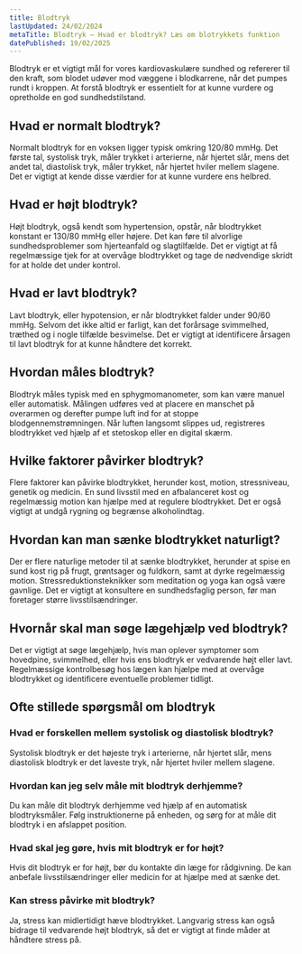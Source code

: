 ```yaml
---
title: Blodtryk
lastUpdated: 24/02/2024
metaTitle: Blodtryk – Hvad er blodtryk? Læs om blotrykkets funktion
datePublished: 19/02/2025
---
```


Blodtryk er et vigtigt mål for vores kardiovaskulære sundhed og refererer til den kraft, som blodet udøver mod væggene i blodkarrene, når det pumpes rundt i kroppen. At forstå blodtryk er essentielt for at kunne vurdere og opretholde en god sundhedstilstand.

## Hvad er normalt blodtryk?

Normalt blodtryk for en voksen ligger typisk omkring 120/80 mmHg. Det første tal, systolisk tryk, måler trykket i arterierne, når hjertet slår, mens det andet tal, diastolisk tryk, måler trykket, når hjertet hviler mellem slagene. Det er vigtigt at kende disse værdier for at kunne vurdere ens helbred.

## Hvad er højt blodtryk?

Højt blodtryk, også kendt som hypertension, opstår, når blodtrykket konstant er 130/80 mmHg eller højere. Det kan føre til alvorlige sundhedsproblemer som hjerteanfald og slagtilfælde. Det er vigtigt at få regelmæssige tjek for at overvåge blodtrykket og tage de nødvendige skridt for at holde det under kontrol.

## Hvad er lavt blodtryk?

Lavt blodtryk, eller hypotension, er når blodtrykket falder under 90/60 mmHg. Selvom det ikke altid er farligt, kan det forårsage svimmelhed, træthed og i nogle tilfælde besvimelse. Det er vigtigt at identificere årsagen til lavt blodtryk for at kunne håndtere det korrekt.

## Hvordan måles blodtryk?

Blodtryk måles typisk med en sphygmomanometer, som kan være manuel eller automatisk. Målingen udføres ved at placere en manschet på overarmen og derefter pumpe luft ind for at stoppe blodgennemstrømningen. Når luften langsomt slippes ud, registreres blodtrykket ved hjælp af et stetoskop eller en digital skærm.

## Hvilke faktorer påvirker blodtryk?

Flere faktorer kan påvirke blodtrykket, herunder kost, motion, stressniveau, genetik og medicin. En sund livsstil med en afbalanceret kost og regelmæssig motion kan hjælpe med at regulere blodtrykket. Det er også vigtigt at undgå rygning og begrænse alkoholindtag.

## Hvordan kan man sænke blodtrykket naturligt?

Der er flere naturlige metoder til at sænke blodtrykket, herunder at spise en sund kost rig på frugt, grøntsager og fuldkorn, samt at dyrke regelmæssig motion. Stressreduktionsteknikker som meditation og yoga kan også være gavnlige. Det er vigtigt at konsultere en sundhedsfaglig person, før man foretager større livsstilsændringer.

## Hvornår skal man søge lægehjælp ved blodtryk?

Det er vigtigt at søge lægehjælp, hvis man oplever symptomer som hovedpine, svimmelhed, eller hvis ens blodtryk er vedvarende højt eller lavt. Regelmæssige kontrolbesøg hos lægen kan hjælpe med at overvåge blodtrykket og identificere eventuelle problemer tidligt.

## Ofte stillede spørgsmål om blodtryk

### Hvad er forskellen mellem systolisk og diastolisk blodtryk?

Systolisk blodtryk er det højeste tryk i arterierne, når hjertet slår, mens diastolisk blodtryk er det laveste tryk, når hjertet hviler mellem slagene.

### Hvordan kan jeg selv måle mit blodtryk derhjemme?

Du kan måle dit blodtryk derhjemme ved hjælp af en automatisk blodtryksmåler. Følg instruktionerne på enheden, og sørg for at måle dit blodtryk i en afslappet position.

### Hvad skal jeg gøre, hvis mit blodtryk er for højt?

Hvis dit blodtryk er for højt, bør du kontakte din læge for rådgivning. De kan anbefale livsstilsændringer eller medicin for at hjælpe med at sænke det.

### Kan stress påvirke mit blodtryk?

Ja, stress kan midlertidigt hæve blodtrykket. Langvarig stress kan også bidrage til vedvarende højt blodtryk, så det er vigtigt at finde måder at håndtere stress på.
